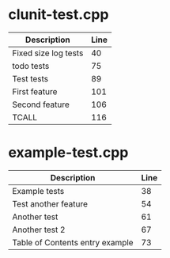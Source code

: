 # clunit-test.cpp

| Description | Line |
|-------------|------|
| Fixed size log tests | 40 |
| todo tests | 75 |
| Test tests | 89 |
| First feature | 101 |
| Second feature | 106 |
| TCALL | 116 |

# example-test.cpp

| Description | Line |
|-------------|------|
| Example tests | 38 |
| Test another feature | 54 |
| Another test | 61 |
| Another test 2 | 67 |
| Table of Contents entry example | 73 |
